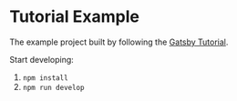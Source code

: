 # Tutorial Example

The example project built by following the [Gatsby Tutorial](https://gatsbyjs.com/docs/tutorial/).

Start developing:

1. `npm install`
1. `npm run develop`